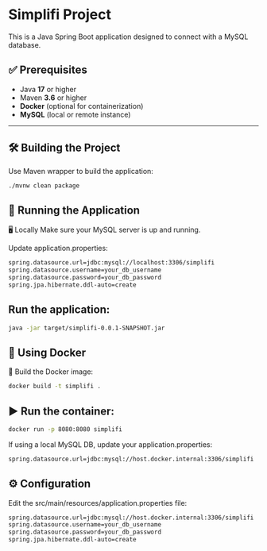 # Simplifi Project

This is a Java Spring Boot application designed to connect with a MySQL database.

## ✅ Prerequisites

- Java **17** or higher  
- Maven **3.6** or higher  
- **Docker** (optional for containerization)  
- **MySQL** (local or remote instance)

---

## 🛠️ Building the Project

Use Maven wrapper to build the application:

```bash
./mvnw clean package
```

## 🚀 Running the Application
🖥️ Locally
Make sure your MySQL server is up and running.

Update application.properties:

```bash
spring.datasource.url=jdbc:mysql://localhost:3306/simplifi
spring.datasource.username=your_db_username
spring.datasource.password=your_db_password
spring.jpa.hibernate.ddl-auto=create
```

## Run the application:

```bash
java -jar target/simplifi-0.0.1-SNAPSHOT.jar
```

## 🐳 Using Docker
🔨 Build the Docker image:

```bash
docker build -t simplifi .
```

## ▶️ Run the container:

```bash
docker run -p 8080:8080 simplifi
```

If using a local MySQL DB, update your application.properties:

```bash
spring.datasource.url=jdbc:mysql://host.docker.internal:3306/simplifi
```

## ⚙️ Configuration
Edit the src/main/resources/application.properties file:

```bash
spring.datasource.url=jdbc:mysql://host.docker.internal:3306/simplifi
spring.datasource.username=your_db_username
spring.datasource.password=your_db_password
spring.jpa.hibernate.ddl-auto=create
```


















